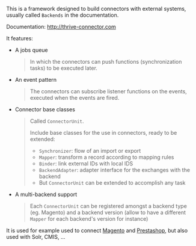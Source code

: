 This is a framework designed to build connectors with external systems,
usually called `Backends` in the documentation.

Documentation: <http://thrive-connector.com>

It features:

- A jobs queue

  > In which the connectors can push functions (synchronization tasks)
  > to be executed later.

- An event pattern

  > The connectors can subscribe listener functions on the events,
  > executed when the events are fired.

- Connector base classes

  > Called `ConnectorUnit`.
  >
  > Include base classes for the use in connectors, ready to be
  > extended:
  >
  > - `Synchronizer`: flow of an import or export
  > - `Mapper`: transform a record according to mapping rules
  > - `Binder`: link external IDs with local IDS
  > - `BackendAdapter`: adapter interface for the exchanges with the
  >   backend
  > - But `ConnectorUnit` can be extended to accomplish any task

- A multi-backend support

  > Each `ConnectorUnit` can be registered amongst a backend type (eg.
  > Magento) and a backend version (allow to have a different `Mapper`
  > for each backend's version for instance)

It is used for example used to connect
[Magento](http://thrive-magento-connector.com) and
[Prestashop](https://github.com/OCA/connector-prestashop), but also used
with Solr, CMIS, ...
